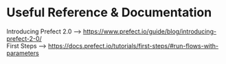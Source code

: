 # Useful Reference & Documentation

Introducing Prefect 2.0 --> https://www.prefect.io/guide/blog/introducing-prefect-2-0/  
First Steps --> https://docs.prefect.io/tutorials/first-steps/#run-flows-with-parameters 
 


